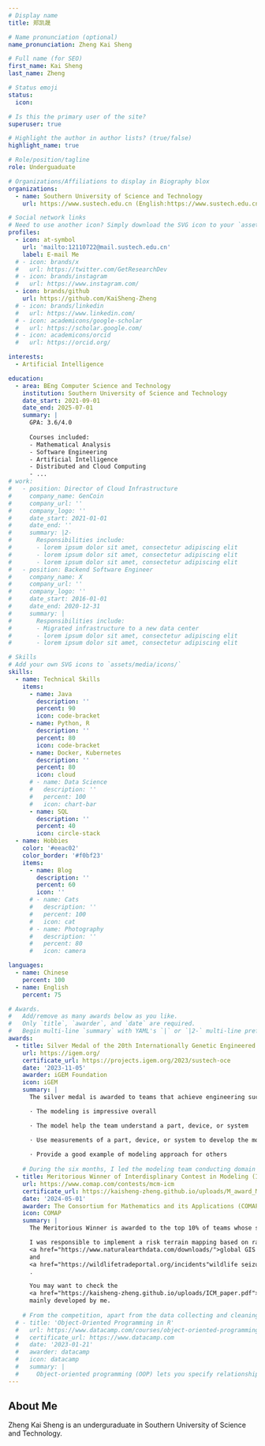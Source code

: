 ```yaml
---
# Display name
title: 郑凯晟

# Name pronunciation (optional)
name_pronunciation: Zheng Kai Sheng

# Full name (for SEO)
first_name: Kai Sheng
last_name: Zheng

# Status emoji
status:
  icon: 

# Is this the primary user of the site?
superuser: true

# Highlight the author in author lists? (true/false)
highlight_name: true

# Role/position/tagline
role: Underguaduate

# Organizations/Affiliations to display in Biography blox
organizations:
  - name: Southern University of Science and Technology
    url: https://www.sustech.edu.cn (English:https://www.sustech.edu.cn/en/)

# Social network links
# Need to use another icon? Simply download the SVG icon to your `assets/media/icons/` folder.
profiles:
  - icon: at-symbol
    url: 'mailto:12110722@mail.sustech.edu.cn'
    label: E-mail Me
  # - icon: brands/x
  #   url: https://twitter.com/GetResearchDev
  # - icon: brands/instagram
  #   url: https://www.instagram.com/
  - icon: brands/github
    url: https://github.com/KaiSheng-Zheng
  # - icon: brands/linkedin
  #   url: https://www.linkedin.com/
  # - icon: academicons/google-scholar
  #   url: https://scholar.google.com/
  # - icon: academicons/orcid
  #   url: https://orcid.org/

interests:
  - Artificial Intelligence

education:
  - area: BEng Computer Science and Technology
    institution: Southern University of Science and Technology
    date_start: 2021-09-01
    date_end: 2025-07-01
    summary: |
      GPA: 3.6/4.0
      
      Courses included:
      - Mathematical Analysis
      - Software Engineering
      - Artificial Intelligence
      - Distributed and Cloud Computing
      - ...
# work:
#   - position: Director of Cloud Infrastructure
#     company_name: GenCoin
#     company_url: ''
#     company_logo: ''
#     date_start: 2021-01-01
#     date_end: ''
#     summary: |2-
#       Responsibilities include:
#       - lorem ipsum dolor sit amet, consectetur adipiscing elit
#       - lorem ipsum dolor sit amet, consectetur adipiscing elit
#       - lorem ipsum dolor sit amet, consectetur adipiscing elit
#   - position: Backend Software Engineer
#     company_name: X
#     company_url: ''
#     company_logo: ''
#     date_start: 2016-01-01
#     date_end: 2020-12-31
#     summary: |
#       Responsibilities include:
#       - Migrated infrastructure to a new data center
#       - lorem ipsum dolor sit amet, consectetur adipiscing elit
#       - lorem ipsum dolor sit amet, consectetur adipiscing elit

# Skills
# Add your own SVG icons to `assets/media/icons/`
skills:
  - name: Technical Skills
    items:
      - name: Java
        description: ''
        percent: 90
        icon: code-bracket
      - name: Python, R
        description: ''
        percent: 80
        icon: code-bracket
      - name: Docker, Kubernetes
        description: ''
        percent: 80
        icon: cloud
      # - name: Data Science
      #   description: ''
      #   percent: 100
      #   icon: chart-bar
      - name: SQL
        description: ''
        percent: 40
        icon: circle-stack
  - name: Hobbies
    color: '#eeac02'
    color_border: '#f0bf23'
    items:
      - name: Blog
        description: ''
        percent: 60
        icon: ''
      # - name: Cats
      #   description: ''
      #   percent: 100
      #   icon: cat
      # - name: Photography
      #   description: ''
      #   percent: 80
      #   icon: camera

languages:
  - name: Chinese
    percent: 100
  - name: English
    percent: 75

# Awards.
#   Add/remove as many awards below as you like.
#   Only `title`, `awarder`, and `date` are required.
#   Begin multi-line `summary` with YAML's `|` or `|2-` multi-line prefix and indent 2 spaces below.
awards:
  - title: Silver Medal of the 20th Internationally Genetic Engineered Machine (iGEM) Competition
    url: https://igem.org/
    certificate_url: https://projects.igem.org/2023/sustech-oce
    date: '2023-11-05'
    awarder: iGEM Foundation
    icon: iGEM
    summary: |
      The silver medal is awarded to teams that achieve engineering success and complete human practice, and the excellence in model means it achieved the gold medal standard with the following rubrics:

      · The modeling is impressive overall

      · The model help the team understand a part, device, or system

      · Use measurements of a part, device, or system to develop the model
      
      · Provide a good example of modeling approach for others
      
    # During the six months, I led the modeling team conducting domain research, selecting technical routes, and collaborating with the experimental team to perform experimental validation, modeling, and prediction. The competition taught me to cooperate with people from different backgrounds and honed my ability to quickly enter unfamiliar fields and identify suitable research questions.
  - title: Meritorious Winner of Interdisplinary Contest in Modeling (ICM)
    url: https://www.comap.com/contests/mcm-icm
    certificate_url: https://kaisheng-zheng.github.io/uploads/M_award_MCMICM.pdf
    date: '2024-05-01'
    awarder: The Consortium for Mathematics and its Applications (COMAP)
    icon: COMAP
    summary: |
      The Meritorious Winner is awarded to the top 10% of teams whose solution report was excellent in many aspects of modeling and problem-solving, analysis, conclusions, and communication. The report addressed all requirements in a clear, well-supported, well-organized, and well-presented manner.

      I was responsible to implement a risk terrain mapping based on random forest to quantify the influential factors effect on the number of illegal wild-life trading with <a href="https://datatopics.worldbank.org/world-development-indicators/">World Bank WDI dataset </a>, 
      <a href="https://www.naturalearthdata.com/downloads/">global GIS data </a>
      and 
      <a href="https://wildlifetradeportal.org/incidents"wildlife seizure and incident data </a>
      .

      You may want to check the 
      <a href="https://kaisheng-zheng.github.io/uploads/ICM_paper.pdf">paper snippet </a>
      mainly developed by me.
      
    # From the competition, apart from the data collecting and cleaning, I learned how to identify the pivotal problem and select a suitable model through problem reduction. The process of using simulation annealing to predict the crime on World Bank and GIS data with R is facinating.
  # - title: 'Object-Oriented Programming in R'
  #   url: https://www.datacamp.com/courses/object-oriented-programming-with-s3-and-r6-in-r
  #   certificate_url: https://www.datacamp.com
  #   date: '2023-01-21'
  #   awarder: datacamp
  #   icon: datacamp
  #   summary: |
  #     Object-oriented programming (OOP) lets you specify relationships between functions and the objects that they can act on, helping you manage complexity in your code. This is an intermediate level course, providing an introduction to OOP, using the S3 and R6 systems. S3 is a great day-to-day R programming tool that simplifies some of the functions that you write. R6 is especially useful for industry-specific analyses, working with web APIs, and building GUIs.
---
```


## About Me

Zheng Kai Sheng is an underguraduate in Southern University of Science and Technology.
<!-- His research interests include distributed robotics, mobile computing and programmable matter. She leads the Robotic Neurobiology group, which develops self-reconfiguring robots, systems of self-organizing robots, and mobile sensor networks. -->
